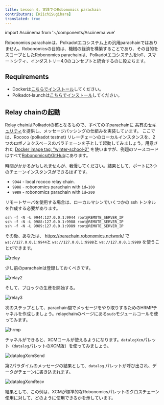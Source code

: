 ```yaml
---
title: Lesson 4, 実践でのRobonomics parachain
contributors: [KiichiSugihara]
translated: true
---
```

import Asciinema from '~/components/Asciinema.vue'

Robonomics parachainは、Polkadotエコシステム上の汎用parachainではありません。Robonomicsの目的は、機械の経済を構築することであり、その目的をスコープとしたRobonomics parachainは、PolkadotエコシステムをIoT、スマートシティ、インダストリー4.0のコンセプトと統合するのに役立ちます。

## Requirements

* Dockerは[こちらでインストール](https://docs.docker.com/engine/install/)してください。
* Polkadot-launchは[こちらでインストール](https://github.com/paritytech/polkadot-launch#install)してください。

## Relay chainの起動

Relay chainはPolkadotの核となるもので、すべての子parachainに [共有のセキュリティ](https://wiki.polkadot.network/docs/en/learn-security)を提供し、メッセージパッシングの仕組みを実装しています。
ここでは、Rococo (polkadot testnet) リレーチェーンのローカルインスタンスを、2つのロボノミクスベースのパラチェーンを子として起動してみましょう。用意された [Docker image tag: "winter-school-2"](https://hub.docker.com/layers/robonomics/robonomics/winter-school-2/images/sha256-92f4795262f3ded3e6a153999d2777c4009106a7d37fd29969ebf1c3a262dc85?context=explore) を使いますが、例題のソースコードはすべて[RobonomicsのGitHub](https://github.com/airalab/robonomics/tree/master/scripts/polkadot-launch)にあります。

<Asciinema vid="419Jrg22ziFfMFPZlh2WtiLvg"/>

時間がかかるかもしれませんが、我慢してください。結果として、ポートに3つのチェーンインスタンスができるはずです。

* `9944` - local rococo relay chain.
* `9988` - robonomics parachain with `id=100`
* `9989` - robonomics parachain with `id=200`

リモートサーバを使用する場合は、ローカルマシンでいくつかの ssh トンネルを作成する必要があります。
```
ssh -f -N -L 9944:127.0.0.1:9944 root@REMOTE_SERVER_IP
ssh -f -N -L 9988:127.0.0.1:9988 root@REMOTE_SERVER_IP
ssh -f -N -L 9989:127.0.0.1:9989 root@REMOTE_SERVER_IP
```
その後、あなたは、 https://parachain.robonomics.network/ で `ws://127.0.0.1:9944`と `ws://127.0.0.1:9988`と `ws://127.0.0.1:9989` を使うことができます。

![relay](https://ipfs.io/ipfs/QmR9Tj86yPkrXQsSwereJwqDxsZgkAdySB16G4SMHrhpBu/upcoming.png)

少し前のparachainは登録しておくべきです。

![relay2](https://ipfs.io/ipfs/QmR9Tj86yPkrXQsSwereJwqDxsZgkAdySB16G4SMHrhpBu/parachains.png)

そして、ブロックの生産を開始する。

![relay3](https://ipfs.io/ipfs/QmR9Tj86yPkrXQsSwereJwqDxsZgkAdySB16G4SMHrhpBu/parachains2.png)

次のステップとして、parachain間でメッセージをやり取りするためのHRMPチャネルを作成しましょう。relaychainのページにある`sudo`モジュールコールを使ってみます。

![hrmp](https://ipfs.io/ipfs/QmR9Tj86yPkrXQsSwereJwqDxsZgkAdySB16G4SMHrhpBu/hrmp.png)

チャネルができると、XCMコールが使えるようになります。`datalogXcm`パレット（`datalog`パレットのXCM版）を使ってみましょう。

![datalogXcmSend](https://ipfs.io/ipfs/QmR9Tj86yPkrXQsSwereJwqDxsZgkAdySB16G4SMHrhpBu/datalogXcmSend.png)

第2パラダイムのメッセージの結果として、`datalog` パレットが呼び出され、データがチェーンに書き込まれます。

![datalogXcmRecv](https://ipfs.io/ipfs/QmR9Tj86yPkrXQsSwereJwqDxsZgkAdySB16G4SMHrhpBu/datalogXcmRecv.png)


結果として、この例は、XCMが標準的なRobonomicsパレットのクロスチェーン使用に対して、どのように使用できるかを示しています。
